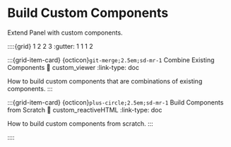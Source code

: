 # Build Custom Components

Extend Panel with custom components.

::::{grid} 1 2 2 3
:gutter: 1 1 1 2

:::{grid-item-card} {octicon}`git-merge;2.5em;sd-mr-1` Combine Existing Components
:link: custom_viewer
:link-type: doc

How to build custom components that are combinations of existing components.
:::

:::{grid-item-card} {octicon}`plus-circle;2.5em;sd-mr-1` Build Components from Scratch
:link: custom_reactiveHTML
:link-type: doc

How to build custom components from scratch.
:::

::::
